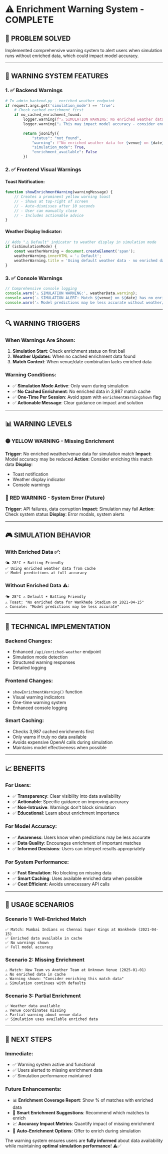 # ⚠️ Enrichment Warning System - COMPLETE

## 🎯 **PROBLEM SOLVED**

Implemented comprehensive warning system to alert users when simulation runs without enriched data, which could impact model accuracy.

---

## 🚨 **WARNING SYSTEM FEATURES**

### **1. ✅ Backend Warnings**
```python
# In admin_backend.py - enriched weather endpoint
if request.args.get('simulation_mode') == 'true':
    # Check cached enrichment first
    if no_cached_enrichment_found:
        logger.warning(f"⚠️ SIMULATION WARNING: No enriched weather data found for {date} at {venue}")
        logger.warning("⚠️ This may impact model accuracy - consider enriching this match data")
        
        return jsonify({
            "status": "not_found",
            "warning": f"No enriched weather data for {venue} on {date} - using defaults may impact model accuracy",
            "simulation_mode": True,
            "enrichment_available": False
        })
```

### **2. ✅ Frontend Visual Warnings**

#### **Toast Notification**:
```javascript
function showEnrichmentWarning(warningMessage) {
    // Creates a prominent yellow warning toast
    // - Shows at top-right of screen
    // - Auto-dismisses after 10 seconds
    // - User can manually close
    // - Includes actionable advice
}
```

#### **Weather Display Indicator**:
```javascript
// Adds "⚠️ Default" indicator to weather display in simulation mode
if (isSimulationMode) {
    const weatherWarning = document.createElement('span');
    weatherWarning.innerHTML = '⚠️ Default';
    weatherWarning.title = 'Using default weather data - no enriched data available';
}
```

### **3. ✅ Console Warnings**
```javascript
// Comprehensive console logging
console.warn('⚠️ SIMULATION WARNING:', weatherData.warning);
console.warn(`⚠️ SIMULATION ALERT: Match ${venue} on ${date} has no enriched data`);
console.warn('⚠️ Model predictions may be less accurate without weather/venue enrichment');
```

---

## 🔍 **WARNING TRIGGERS**

### **When Warnings Are Shown**:

1. **Simulation Start**: Check enrichment status on first ball
2. **Weather Updates**: When no cached enrichment data found
3. **Match Context**: When venue/date combination lacks enriched data

### **Warning Conditions**:
- ✅ **Simulation Mode Active**: Only warn during simulation
- ✅ **No Cached Enrichment**: No enriched data in 3,987 match cache
- ✅ **One-Time Per Session**: Avoid spam with `enrichmentWarningShown` flag
- ✅ **Actionable Message**: Clear guidance on impact and solution

---

## 📊 **WARNING LEVELS**

### **🟡 YELLOW WARNING - Missing Enrichment**
**Trigger**: No enriched weather/venue data for simulation match
**Impact**: Model accuracy may be reduced
**Action**: Consider enriching this match data
**Display**: 
- Toast notification
- Weather display indicator
- Console warnings

### **🔴 RED WARNING - System Error** (Future)
**Trigger**: API failures, data corruption
**Impact**: Simulation may fail
**Action**: Check system status
**Display**: Error modals, system alerts

---

## 🎮 **SIMULATION BEHAVIOR**

### **With Enriched Data** ✅:
```
🌤️ 28°C ☀️ Batting Friendly
✅ Using enriched weather data from cache
✅ Model predictions at full accuracy
```

### **Without Enriched Data** ⚠️:
```
🌤️ 28°C ⚠️ Default ☀️ Batting Friendly
⚠️ Toast: "No enriched data for Wankhede Stadium on 2021-04-15"
⚠️ Console: "Model predictions may be less accurate"
```

---

## 🔧 **TECHNICAL IMPLEMENTATION**

### **Backend Changes**:
- Enhanced `/api/enriched-weather` endpoint
- Simulation mode detection
- Structured warning responses
- Detailed logging

### **Frontend Changes**:
- `showEnrichmentWarning()` function
- Visual warning indicators
- One-time warning system
- Enhanced console logging

### **Smart Caching**:
- Checks 3,987 cached enrichments first
- Only warns if truly no data available
- Avoids expensive OpenAI calls during simulation
- Maintains model effectiveness when possible

---

## 📈 **BENEFITS**

### **For Users**:
- ✅ **Transparency**: Clear visibility into data availability
- ✅ **Actionable**: Specific guidance on improving accuracy
- ✅ **Non-Intrusive**: Warnings don't block simulation
- ✅ **Educational**: Learn about enrichment importance

### **For Model Accuracy**:
- ✅ **Awareness**: Users know when predictions may be less accurate
- ✅ **Data Quality**: Encourages enrichment of important matches
- ✅ **Informed Decisions**: Users can interpret results appropriately

### **For System Performance**:
- ✅ **Fast Simulation**: No blocking on missing data
- ✅ **Smart Caching**: Uses available enriched data when possible
- ✅ **Cost Efficient**: Avoids unnecessary API calls

---

## 🎯 **USAGE SCENARIOS**

### **Scenario 1: Well-Enriched Match**
```
✅ Match: Mumbai Indians vs Chennai Super Kings at Wankhede (2021-04-15)
✅ Enriched data available in cache
✅ No warnings shown
✅ Full model accuracy
```

### **Scenario 2: Missing Enrichment**
```
⚠️ Match: New Team vs Another Team at Unknown Venue (2025-01-01)
⚠️ No enriched data in cache
⚠️ Warning shown: "Consider enriching this match data"
⚠️ Simulation continues with defaults
```

### **Scenario 3: Partial Enrichment**
```
✅ Weather data available
⚠️ Venue coordinates missing
⚠️ Partial warning about venue data
✅ Simulation uses available enriched data
```

---

## 🚀 **NEXT STEPS**

### **Immediate**:
- ✅ Warning system active and functional
- ✅ Users alerted to missing enrichment data
- ✅ Simulation performance maintained

### **Future Enhancements**:
- 📊 **Enrichment Coverage Report**: Show % of matches with enriched data
- 🎯 **Smart Enrichment Suggestions**: Recommend which matches to enrich
- 📈 **Accuracy Impact Metrics**: Quantify impact of missing enrichment
- 🔄 **Auto-Enrichment Options**: Offer to enrich during simulation

The warning system ensures users are **fully informed** about data availability while maintaining **optimal simulation performance**! ⚠️✅
